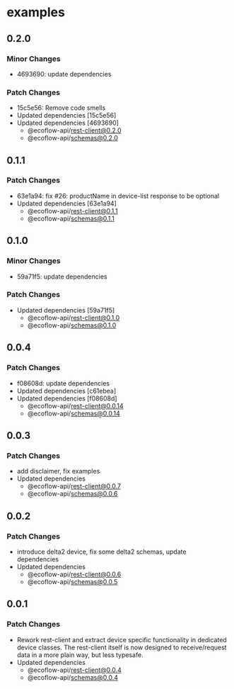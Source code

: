 # examples

## 0.2.0

### Minor Changes

- 4693690: update dependencies

### Patch Changes

- 15c5e56: Remove code smells
- Updated dependencies [15c5e56]
- Updated dependencies [4693690]
  - @ecoflow-api/rest-client@0.2.0
  - @ecoflow-api/schemas@0.2.0

## 0.1.1

### Patch Changes

- 63e1a94: fix #26: productName in device-list response to be optional
- Updated dependencies [63e1a94]
  - @ecoflow-api/rest-client@0.1.1
  - @ecoflow-api/schemas@0.1.1

## 0.1.0

### Minor Changes

- 59a71f5: update dependencies

### Patch Changes

- Updated dependencies [59a71f5]
  - @ecoflow-api/rest-client@0.1.0
  - @ecoflow-api/schemas@0.1.0

## 0.0.4

### Patch Changes

- f08608d: update dependencies
- Updated dependencies [c61ebea]
- Updated dependencies [f08608d]
  - @ecoflow-api/rest-client@0.0.14
  - @ecoflow-api/schemas@0.0.14

## 0.0.3

### Patch Changes

- add disclaimer, fix examples
- Updated dependencies
  - @ecoflow-api/rest-client@0.0.7
  - @ecoflow-api/schemas@0.0.6

## 0.0.2

### Patch Changes

- introduce delta2 device, fix some delta2 schemas, update dependencies
- Updated dependencies
  - @ecoflow-api/rest-client@0.0.6
  - @ecoflow-api/schemas@0.0.5

## 0.0.1

### Patch Changes

- Rework rest-client and extract device specific functionality in dedicated device classes. The rest-client itself is now designed to receive/request data in a more plain way, but less typesafe.
- Updated dependencies
  - @ecoflow-api/rest-client@0.0.4
  - @ecoflow-api/schemas@0.0.4
